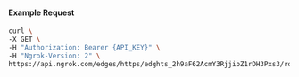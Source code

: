<!-- Code generated for API Clients. DO NOT EDIT. -->

#### Example Request

```bash
curl \
-X GET \
-H "Authorization: Bearer {API_KEY}" \
-H "Ngrok-Version: 2" \
https://api.ngrok.com/edges/https/edghts_2h9aF62AcmY3RjjibZ1rDH3Pxs3/routes/edghtsrt_2h9aF3nVUhsOJfkd5k1ydDHECkI/websocket_tcp_converter
```
